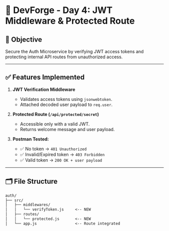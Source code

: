 # 🔐 DevForge - Day 4: JWT Middleware & Protected Route

## 🎯 Objective

Secure the Auth Microservice by verifying JWT access tokens and protecting internal API routes from unauthorized access.

---

## ✅ Features Implemented

1. **JWT Verification Middleware**
   - Validates access tokens using `jsonwebtoken`.
   - Attached decoded user payload to `req.user`.

2. **Protected Route (`/api/protected/secret`)**
   - Accessible only with a valid JWT.
   - Returns welcome message and user payload.

3. **Postman Tested:**
   - ✅ No token → `401 Unauthorized`
   - ✅ Invalid/Expired token → `403 Forbidden`
   - ✅ Valid token → `200 OK + user payload`

---

## 🗂️ File Structure

```txt
auth/
├── src/
│   ├── middlewares/
│   │   └── verifyToken.js     <-- NEW
│   ├── routes/
│   │   └── protected.js       <-- NEW
│   └── app.js                 <-- Route integrated